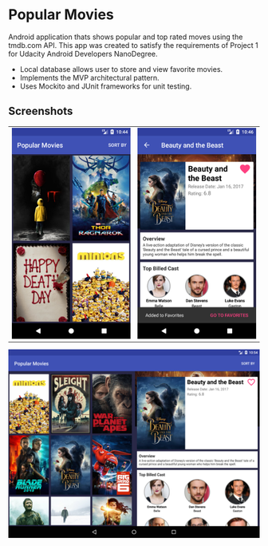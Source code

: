 # Popular Movies
Android application thats shows popular and top rated moves using the tmdb.com API. This app was created to satisfy the requirements of Project 1 for Udacity Android Developers NanoDegree. 

* Local database allows user to store and view favorite movies. 
* Implements the MVP architectural pattern.
* Uses Mockito and JUnit frameworks for unit testing.


## Screenshots
<table>
  <tr>
    <td>
<img src="https://raw.githubusercontent.com/ndgithub/popular-movies/master/screenshots/phone_master_portrait.png" alt="alt text" width="300"> </td>
    <td>
<img src="https://raw.githubusercontent.com/ndgithub/popular-movies/master/screenshots/phone_detail_view.png" alt="alt text" width="300"></td></tr></table>
<img src="https://raw.githubusercontent.com/ndgithub/popular-movies/master/screenshots/tablet.png" alt="alt text" width="600">




